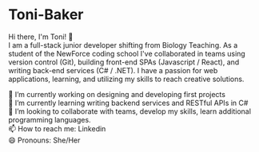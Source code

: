 # Toni-Baker
Hi there, I'm Toni! 👋<br/>
I am a full-stack junior developer shifting from Biology Teaching. As a student of the NewForce coding school I've collaborated in teams using version control (Git), building front-end SPAs (Javascript / React), and writing back-end services (C# / .NET). I have a passion for web applications, learning, and utilizing my skills to reach creative solutions.

🔭 I’m currently working on designing and developing first projects<br/>
🌱 I’m currently learning writing backend services and RESTful APIs in C#<br/>
👯 I’m looking to collaborate with teams, develop my skills, learn additional programming languages.<br/>
📫 How to reach me: Linkedin<br/>
😄 Pronouns: She/Her
